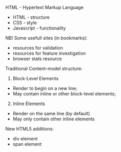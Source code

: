 HTML - Hypertext Markup Language 

- HTML - structure
- CSS - style
- Javascript - functionality

NB! Some usefull sites (in bookmarks):
- resources for validation
- resources for feature investigation
- browser stats resource


Traditional Content-model structure:
1. Block-Level Elements
- Render to begin on a new line;
- May contain inline or other block-level elements;
2. Inline Elements
- Render on the same line (by default)
- May only contain other inline elements

New HTML5 additions:
- div element
- span element
